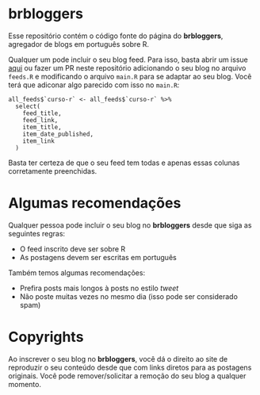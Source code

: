 brbloggers
=====================

Esse repositório contém o código fonte do página do **brbloggers**, agregador
de blogs em português sobre R.

Qualquer um pode incluir o seu blog feed. Para isso, basta abrir um issue [aqui](https://github.com/brbloggers/brbloggers/issues) ou fazer um PR neste repositório
adicionando o seu blog no arquivo `feeds.R` e modificando o arquivo `main.R` para se adaptar
ao seu blog. Você terá que adiconar algo parecido com isso no `main.R`:

```
all_feeds$`curso-r` <- all_feeds$`curso-r` %>%
  select(
    feed_title,
    feed_link,
    item_title,
    item_date_published,
    item_link
  )
```

Basta ter certeza de que o seu feed tem todas e apenas essas colunas corretamente preenchidas.

# Algumas recomendações

Qualquer pessoa pode incluir o seu blog no **brbloggers** desde que siga as seguintes regras:

* O feed inscrito deve ser sobre R
* As postagens devem ser escritas em português

Também temos algumas recomendações:

* Prefira posts mais longos à posts no estilo *tweet*
* Não poste muitas vezes no mesmo dia (isso pode ser considerado spam)

# Copyrights

Ao inscrever o seu blog no **brbloggers**, você dá o direito ao site de reproduzir o seu conteúdo 
desde que com links diretos para as postagens originais. 
Você pode remover/solicitar a remoção do seu blog a qualquer momento.



